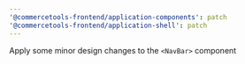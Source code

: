 ```yaml
---
'@commercetools-frontend/application-components': patch
'@commercetools-frontend/application-shell': patch
---
```


Apply some minor design changes to the `<NavBar>` component
